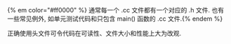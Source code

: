 {% em color="#ff0000" %} 通常每一个 .cc 文件都有一个对应的 .h 文件. 也有一些常见例外, 如单元测试代码和只包含 main() 函数的 .cc 文件.{% endem %}

正确使用头文件可令代码在可读性、文件大小和性能上大为改观.